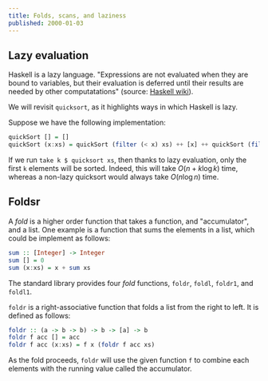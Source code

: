 ```yaml
---
title: Folds, scans, and laziness
published: 2000-01-03
---
```


## Lazy evaluation

Haskell is a lazy language.  "Expressions are not evaluated when they are bound to variables, but their evaluation is deferred until their results are needed by other computatations" (source: [Haskell wiki](https://wiki.haskell.org/Lazy_evaluation)).

We will revisit `quicksort`, as it highlights ways in which Haskell is lazy.

Suppose we have the following implementation:

```haskell
quickSort [] = []
quickSort (x:xs) = quickSort (filter (< x) xs) ++ [x] ++ quickSort (filter (>= x) xs)
````

If we run `take k $ quicksort xs`, then thanks to lazy evaluation, only the first `k` elements will be sorted.  Indeed, this will take $O(n + k \log k)$ time, whereas a non-lazy quicksort would always take $O(n \log n)$ time.

## Foldsr
A _fold_ is a higher order function that takes a function, and "accumulator", and a list.  One example is a function that sums the elements in a list, which could be implement as follows:

```haskell
sum :: [Integer] -> Integer
sum [] = 0
sum (x:xs) = x + sum xs
```

The standard library provides four _fold_ functions, `foldr`, `foldl`, `foldr1`, and `foldl1`.

`foldr` is a right-associative function that folds a list from the right to left.  It is defined as follows:

```haskell
foldr :: (a -> b -> b) -> b -> [a] -> b
foldr f acc [] = acc
foldr f acc (x:xs) = f x (foldr f acc xs)
```

As the fold proceeds, `foldr` will use the given function `f` to combine each elements with the running value called the accumulator.

